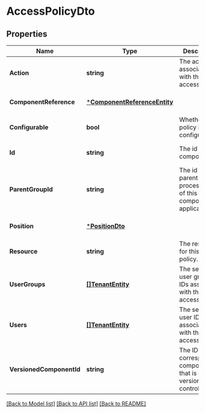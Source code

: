 # AccessPolicyDto

## Properties
Name | Type | Description | Notes
------------ | ------------- | ------------- | -------------
**Action** | **string** | The action associated with this access policy. | [optional] [default to null]
**ComponentReference** | [***ComponentReferenceEntity**](ComponentReferenceEntity.md) |  | [optional] [default to null]
**Configurable** | **bool** | Whether this policy is configurable. | [optional] [default to null]
**Id** | **string** | The id of the component. | [optional] [default to null]
**ParentGroupId** | **string** | The id of parent process group of this component if applicable. | [optional] [default to null]
**Position** | [***PositionDto**](PositionDTO.md) |  | [optional] [default to null]
**Resource** | **string** | The resource for this access policy. | [optional] [default to null]
**UserGroups** | [**[]TenantEntity**](TenantEntity.md) | The set of user group IDs associated with this access policy. | [optional] [default to null]
**Users** | [**[]TenantEntity**](TenantEntity.md) | The set of user IDs associated with this access policy. | [optional] [default to null]
**VersionedComponentId** | **string** | The ID of the corresponding component that is under version control | [optional] [default to null]

[[Back to Model list]](../README.md#documentation-for-models) [[Back to API list]](../README.md#documentation-for-api-endpoints) [[Back to README]](../README.md)

